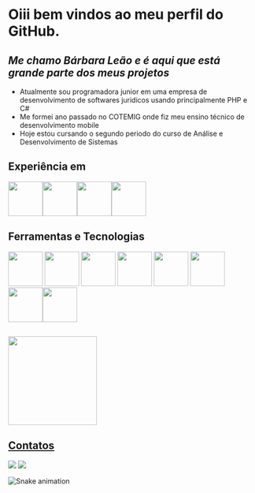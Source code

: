 # Oiii bem vindos ao meu perfil do GitHub.

## _Me chamo Bárbara Leão e é aqui que está grande parte dos meus projetos_

- Atualmente sou programadora junior em uma empresa de desenvolvimento de softwares juridicos usando principalmente PHP e C#
- Me formei ano passado no COTEMIG onde fiz meu ensino técnico de desenvolvimento mobile
- Hoje estou cursando o segundo periodo do curso de Análise e Desenvolvimento de Sistemas

## Experiência em       
<img src="https://cdn.jsdelivr.net/gh/devicons/devicon/icons/php/php-plain.svg" width = "70px" /><img src="https://cdn.jsdelivr.net/gh/devicons/devicon/icons/microsoftsqlserver/microsoftsqlserver-plain-wordmark.svg"  width = "70px" /><img src="https://cdn.jsdelivr.net/gh/devicons/devicon/icons/html5/html5-original-wordmark.svg"   width = "70px"/><img src="https://cdn.jsdelivr.net/gh/devicons/devicon/icons/css3/css3-original-wordmark.svg"   width = "70px"/>
                                          
## Ferramentas e Tecnologias
<img src="https://cdn.jsdelivr.net/gh/devicons/devicon/icons/csharp/csharp-original.svg"  width = "70px" /> <img src="https://cdn.jsdelivr.net/gh/devicons/devicon/icons/javascript/javascript-original.svg"  width = "70px"/> <img src="https://cdn.jsdelivr.net/gh/devicons/devicon/icons/kotlin/kotlin-original.svg"   width = "70px"/> <img src="https://cdn.jsdelivr.net/gh/devicons/devicon/icons/swift/swift-original.svg"   width = "70px" /> <img src="https://cdn.jsdelivr.net/gh/devicons/devicon/icons/mysql/mysql-original-wordmark.svg"   width = "70px" /> <img src="https://cdn.jsdelivr.net/gh/devicons/devicon/icons/nodejs/nodejs-plain-wordmark.svg"  width = "70px" /> <img src="https://cdn.jsdelivr.net/gh/devicons/devicon/icons/express/express-original.svg" width = "70px"/><img src="https://cdn.jsdelivr.net/gh/devicons/devicon/icons/react/react-original.svg" width = "70px" />
          
          
##     
<div>
<a href="https://github.com/baravra">
<img height="180em" src="https://github-readme-stats.vercel.app/api/top-langs/?username=baravra&layout=compact&langs_count=7&theme=dracula"/>
</div>  
 
## Contatos
<a href="https://instagram.com/barbleaos" target="_blank"><img src="https://img.shields.io/badge/-Instagram-%23E4405F?style=for-the-badge&logo=instagram&logoColor=white" target="_blank"></a>
<a href = "mailto:barbaraleao0606@gmail.com"><img src="https://img.shields.io/badge/Gmail-D14836?style=for-the-badge&logo=gmail&logoColor=white" target="_blank"></a>


![Snake animation](https://github.com/baravra/baravra/blob/output/github-contribution-grid-snake.svg)
